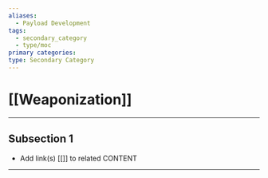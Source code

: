 ```yaml
---
aliases:
  - Payload Development
tags:
  - secondary_category
  - type/moc
primary categories:
type: Secondary Category
---
```

# [[Weaponization]]

***

## Subsection 1

* Add link(s) [[]] to related CONTENT

***

